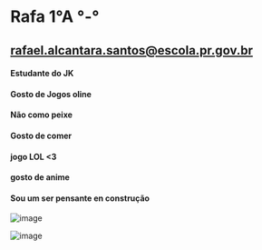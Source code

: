 # Rafa 1°A  °-°
## rafael.alcantara.santos@escola.pr.gov.br
#### Estudante do JK
#### Gosto de Jogos oline
#### Não como peixe
#### Gosto de comer 
#### jogo LOL <3
#### gosto de anime
#### Sou um ser pensante en construção 

![image](https://user-images.githubusercontent.com/110928989/184941509-c6638cc6-2c82-48f9-9b88-f8705f1ab4da.png)

![image](https://user-images.githubusercontent.com/110928989/184942411-7cf5ee87-8480-4fce-8ada-a68582401edd.png)

<!--
**AlcantaraRafa/AlcantaraRafa** is a ✨ _special_ ✨ repository because its `README.md` (this file) appears on your GitHub profile.

Here are some ideas to get you started:

- 🔭 Gosto de jogos virtuais ...
- 🌱  ...
- 👯 I’m looking to collaborate on ...
- 🤔 I’m looking for help with ...
- 💬 Ask me about ...
- 📫 How to reach me: ...
- 😄 Pronouns: ...
- ⚡ Fun fact: ...
-->
